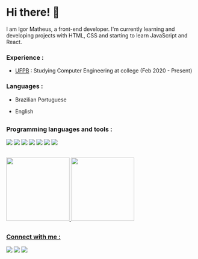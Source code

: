 # Hi there! :wave:

 I am Igor Matheus, a front-end developer. I'm currently learning and developing projects with HTML, CSS and starting to learn JavaScript and React.

### Experience :

- [UFPB](https://www.ufpb.br) : Studying Computer Engineering at college (Feb 2020 - Present)

### Languages :

- Brazilian Portuguese

- English

##

### Programming languages and tools :

<div style="display: inline_block">
  <img src="https://img.shields.io/badge/C%2B%2B-00599C?style=for-the-badge&logo=c%2B%2B&logoColor=white">
  <img src="https://img.shields.io/badge/Python-14354C?style=for-the-badge&logo=python&logoColor=white">
  <img src="https://img.shields.io/badge/HTML5-E34F26?style=for-the-badge&logo=html5&logoColor=white">
  <img src="https://img.shields.io/badge/CSS3-1572B6?style=for-the-badge&logo=css3&logoColor=white">
  <img src="https://img.shields.io/badge/GIT-E44C30?style=for-the-badge&logo=git&logoColor=white">
  <img src="https://img.shields.io/badge/JavaScript-323330?style=for-the-badge&logo=javascript&logoColor=F7DF1E">
  <img src="https://img.shields.io/badge/React-20232A?style=for-the-badge&logo=react&logoColor=61DAFB">
</div>

##

 <div>
  <a href="https://github.com/Igor-Matheus">
  <img height="168em" src="https://github-readme-stats.vercel.app/api?username=Igor-Matheus&show_icons=true&theme=dracula&include_all_commits=true&count_private=true"/>
   
  <img height="168em" src="https://github-readme-stats.vercel.app/api/top-langs/?username=Igor-Matheus&layout=compact&langs_count=16&theme=dracula"/>
</div>
  
 ##

 ### Connect with me :
<div style="display: inline_block"> 
  <a href="https://www.linkedin.com/in/igor-matheus-brito/" target="_blank"><img src="https://img.shields.io/badge/LinkedIn-0077B5?style=for-the-badge&logo=linkedin&logoColor=white" target="_blank"></a>
  <a href = "mailto:igo.mat@hotmail.com"><img src="https://img.shields.io/badge/-Gmail-A52A2A?style=for-the-badge&logo=gmail&logoColor=white" target="_blank"></a>
  <a href="https://www.instagram.com/_igor.matheus_/" target="_blank"><img src="https://img.shields.io/badge/-Instagram-%23E4405F?style=for-the-badge&logo=instagram&logoColor=white" target="_blank"></a>
</div>
